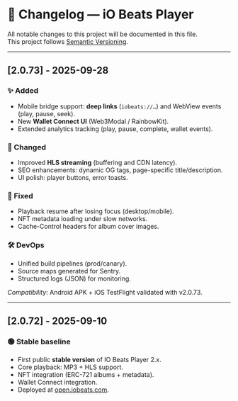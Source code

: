 # 📜 Changelog — iO Beats Player

All notable changes to this project will be documented in this file.  
This project follows [Semantic Versioning](https://semver.org/).

---

## [2.0.73] - 2025-09-28
### ✨ Added
- Mobile bridge support: **deep links** (`iobeats://…`) and WebView events (play, pause, seek).
- New **Wallet Connect UI** (Web3Modal / RainbowKit).
- Extended analytics tracking (play, pause, complete, wallet events).

### 🔄 Changed
- Improved **HLS streaming** (buffering and CDN latency).
- SEO enhancements: dynamic OG tags, page-specific title/description.
- UI polish: player buttons, error toasts.

### 🐞 Fixed
- Playback resume after losing focus (desktop/mobile).
- NFT metadata loading under slow networks.
- Cache-Control headers for album cover images.

### 🛠 DevOps
- Unified build pipelines (prod/canary).
- Source maps generated for Sentry.
- Structured logs (JSON) for monitoring.

_Compatibility_: Android APK + iOS TestFlight validated with v2.0.73.

---

## [2.0.72] - 2025-09-10
### 🟢 Stable baseline
- First public **stable version** of IO Beats Player 2.x.
- Core playback: MP3 + HLS support.
- NFT integration (ERC-721 albums + metadata).
- Wallet Connect integration.
- Deployed at [open.iobeats.com](https://open.iobeats.com).
